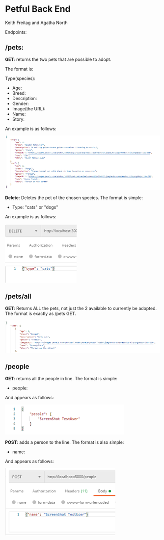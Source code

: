 # Petful Back End

Keith Freitag and Agatha North

Endpoints:

## /pets:

**GET**: returns the two pets that are possible to adopt.

The format is:

Type(species):

- Age:
- Breed:
- Description:
- Gender:
- Image(the URL):
- Name:
- Story:

An example is as follows:

![A Get Request](petsSS.PNG)


**Delete**: Deletes the pet of the chosen species.  The format is simple:

- Type: "cats" or "dogs"

An example is as follows:

![A Delete Request](petsDeleteSS.PNG)


## /pets/all

**GET**: Returns ALL the pets, not just the 2 available to currently be adopted.  The format is 
exactly as /pets GET.

![A Get All Request](petsAllSS.PNG)



## /people

**GET**: returns all the people in line.  The format is simple:

- people: 

And appears as follows:

![A Get Request](peopleGetSS.PNG)

**POST**: adds a person to the line.  The format is also simple:

- name: 

And appears as follows:

![A POST Request](peoplePostSS.PNG)